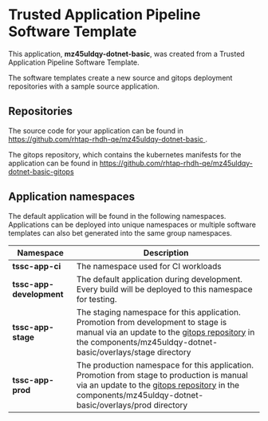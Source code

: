 # Trusted Application Pipeline Software Template

This application, **mz45uldqy-dotnet-basic**, was created from a Trusted Application Pipeline Software Template.

The software templates create a new source and gitops deployment repositories with a sample source application. 

## Repositories

The source code for your application can be found in [https://github.com/rhtap-rhdh-qe/mz45uldqy-dotnet-basic ](https://github.com/rhtap-rhdh-qe/mz45uldqy-dotnet-basic ).
 
The gitops repository, which contains the kubernetes manifests for the application can be found in 
[https://github.com/rhtap-rhdh-qe/mz45uldqy-dotnet-basic-gitops ](https://github.com/rhtap-rhdh-qe/mz45uldqy-dotnet-basic-gitops ) 

## Application namespaces 

The default application will be found in the following namespaces. Applications can be deployed into unique namespaces or multiple software templates can also bet generated into the same group namespaces.  

|  Namespace   |  Description   |  
| -------- | -------- |
| **tssc-app-ci** | The namespace used for CI workloads |
| **tssc-app-development** | The default application during development. Every build will be deployed to this namespace for testing. |
| **tssc-app-stage** | The staging namespace for this application. Promotion from development to stage is manual via an update to the [gitops repository](https://github.com/rhtap-rhdh-qe/mz45uldqy-dotnet-basic-gitops ) in the components/mz45uldqy-dotnet-basic/overlays/stage directory |
| **tssc-app-prod** | The production namespace for this application. Promotion from stage to production is manual via an update to the [gitops repository](https://github.com/rhtap-rhdh-qe/mz45uldqy-dotnet-basic-gitops ) in the components/mz45uldqy-dotnet-basic/overlays/prod directory |